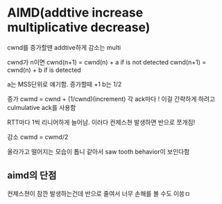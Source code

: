 # AIMD(addtive increase multiplicative decrease)

cwnd를 증가할땐 addtive하게 감소는 multi

cwnd가 n이면
cwnd(n+1) = cwnd(n) + a if is not detected
cwnd(n+1) = cwnd(n) + b if is detected

a는 MSS단위로 얘기함. 증가할때 +1
b는 1/2

증가
cwmd = cwnd + (1/cwnd)(increment) 각 ack마다 !
이걸 간략하게 하려고 culmulative ack를 사용함

RTT마다 1씩 리니어하게 늘어남. 이러다 컨제스쳔 발생하면 반으로 쪼개짐!

감소
cwmd = cwmd/2

올라가고 떨어지는 모습이 톱니 같아서 saw tooth behavior이 보인다함

## aimd의 단점

컨제스쳔이 잠깐 발생하는건데 반으로 줄여서 너무 손해를 볼 수도 이씅ㅁ
